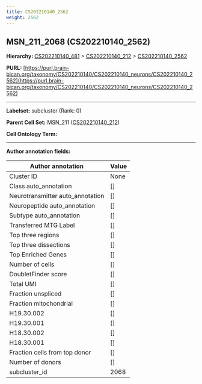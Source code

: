 ```yaml
---
title: CS202210140_2562
weight: 2562
---
```

## MSN_211_2068 (CS202210140_2562)
<b>Hierarchy: </b>
[CS202210140_481](../CS202210140_481) >
[CS202210140_212](../CS202210140_212) >
[CS202210140_2562](../CS202210140_2562)

**PURL:** [https://purl.brain-bican.org/taxonomy/CS202210140/CS202210140_neurons/CS202210140_2562](https://purl.brain-bican.org/taxonomy/CS202210140/CS202210140_neurons/CS202210140_2562)

---


**Labelset:** subcluster (Rank: 0)

**Parent Cell Set:** MSN_211 ([CS202210140_212](../CS202210140_212))



**Cell Ontology Term:** 

[MARKER GENES.]: #


---

[TRANSFERRED ANNOTATIONS.]: #


[AUTHOR ANNOTATION FIELDS.]: #


**Author annotation fields:**

| Author annotation | Value |
|-------------------|-------|
|Cluster ID|None|
|Class auto_annotation|[]|
|Neurotransmitter auto_annotation|[]|
|Neuropeptide auto_annotation|[]|
|Subtype auto_annotation|[]|
|Transferred MTG Label|[]|
|Top three regions|[]|
|Top three dissections|[]|
|Top Enriched Genes|[]|
|Number of cells|[]|
|DoubletFinder score|[]|
|Total UMI|[]|
|Fraction unspliced|[]|
|Fraction mitochondrial|[]|
|H19.30.002|[]|
|H19.30.001|[]|
|H18.30.002|[]|
|H18.30.001|[]|
|Fraction cells from top donor|[]|
|Number of donors|[]|
|subcluster_id|2068|
